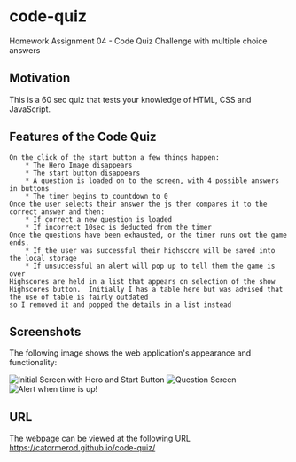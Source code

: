 # code-quiz

Homework Assignment 04 - Code Quiz Challenge with multiple choice answers

## Motivation

This is a 60 sec quiz that tests your knowledge of HTML, CSS and JavaScript.     

## Features of the Code Quiz

```
On the click of the start button a few things happen:
    * The Hero Image disappears
    * The start button disappears
    * A question is loaded on to the screen, with 4 possible answers in buttons
    * The timer begins to countdown to 0
Once the user selects their answer the js then compares it to the correct answer and then:
    * If correct a new question is loaded
    * If incorrect 10sec is deducted from the timer
Once the questions have been exhausted, or the timer runs out the game ends.  
    * If the user was successful their highscore will be saved into the local storage
    * If unsuccessful an alert will pop up to tell them the game is over
Highscores are held in a list that appears on selection of the show Highscores button.  Initially I has a table here but was advised that the use of table is fairly outdated
so I removed it and popped the details in a list instead

```

## Screenshots

The following image shows the web application's appearance and functionality:

![Initial Screen with Hero and Start Button](https://user-images.githubusercontent.com/78625200/112446111-f6848e00-8da3-11eb-932b-fb91d2bb4ed9.png)
![Question Screen](https://user-images.githubusercontent.com/78625200/112446311-2c297700-8da4-11eb-9d31-c72ba6528b5a.png)
![Alert when time is up!](https://user-images.githubusercontent.com/78625200/112446322-30559480-8da4-11eb-8b05-9b8527780f0b.png)

## URL
The webpage can be viewed at the following URL <https://catormerod.github.io/code-quiz/>
